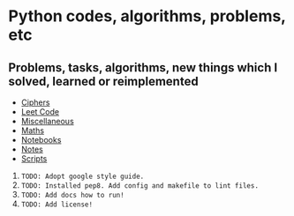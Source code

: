# Python codes, algorithms, problems, etc

## Problems, tasks, algorithms, new things which I solved, learned or reimplemented

- [Ciphers](ciphers/)
- [Leet Code](leet-code/)
- [Miscellaneous](miscellaneous/)
- [Maths](maths/)
- [Notebooks](notebooks/)
- [Notes](notes/)
- [Scripts](scripts/)

1. `TODO: Adopt google style guide.`
2. `TODO: Installed pep8. Add config and makefile to lint files.`
3. `TODO: Add docs how to run!`
4. `TODO: Add license!`
